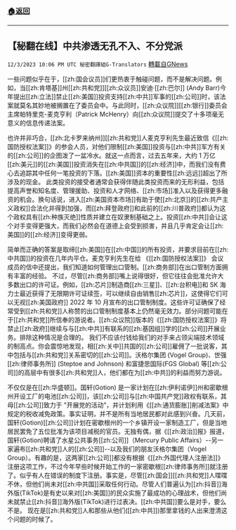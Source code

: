 ###  [:house:返回](README.md)
---


## 【秘翻在线】中共渗透无孔不入、不分党派
`12/3/2023 10:06 PM UTC 秘密翻譯組G-Translators` [轉載自GNews](https://gnews.org/articles/2066907)

        
        

一些问题似乎在于，[[zh:国会议员]]们更热衷于触碰问题，而不是解决问题。例如，当[[zh:肯塔基]]州[[zh:共和党]][[zh:众议员]]安迪·[[zh:巴尔]] (Andy Barr)今年提出[[zh:立法]]禁止[[zh:美国]]投资支持[[zh:中共]]军事的[[zh:公司]]时，该法案就莫名其妙地被搁置在了委员会中。与此同时，[[zh:众议院]][[zh:银行]]委员会主席帕特里克\-麦克亨利（Patrick McHenry）向[[zh:众议院]]提交了十多项毫无意义的信息传递法案。

也许并非巧合，[[zh:北卡罗来纳州]][[zh:共和党]]人麦克亨利先生最近致信《[[zh:国防授权法案]]》的参会人员，对他们限制[[zh:美国]]投资与[[zh:中共]]军方有关的[[zh:公司]]的企图泼了一盆冷水。就这一点而言，过去五年来，大约 1 万亿[[zh:美元]]的[[zh:美国]]投资消失在[[zh:中共国]]的[[zh:经济]]中，而我们没有费心去追踪其中任何一笔投资的下落。[[zh:美国]]资本的重要性[[zh:远远]]超出了所涉及的现金。 此类投资的接受者通常会获得伴随此类投资而来的无形利益，包括提高声誉和知名度、管理援助、投资和人才网络、[[zh:市场]]准入以及获得更多融资的机会。换句话说，进入[[zh:美国资本市场]]有助于使[[zh:北京]]的[[zh:共产主义政权]]合法化并得到加强，而[[zh:拜登政府]]和此前的[[zh:川普政府]]都认为这个政权具有[[zh:种族灭绝]]性质并建立在奴隶制基础之上。投资[[zh:中共]]会让这个对手变得更强大，而我们必然会在道德上会受到损害，并且几乎肯定会让[[zh:美国]]的[[zh:经济]]变得更弱。

简单而正确的答案是取缔[[zh:美国]]在[[zh:中国]]的所有投资，并要求目前在[[zh:中共国]]的投资在几年内平仓。麦克亨利先生在给 《[[zh:国防授权法案]]》 会议成员的信中还提出，我们知道如何管理出口管制。[[zh:商务部]]在出口管制方面拥有丰富的经验。 不过，尽管[[zh:商务部]]嘴上说得很好，但它往往会批准允许大多数出口的许可证。例如，[[zh:芯片]]制造商[[zh:三星]]、[[zh:台积电]]和 SK 海力士最近获得了无限期许可证续签，可以继续自由销售[[zh:芯片]]，这使得它们可以无视[[zh:美国政府]] 2022 年 10 月宣布的出口管制制度。这些许可证确保了经常受到[[zh:共和党]]人称赞的出口管制制度基本上仍然毫无效力。部分问题可能在于[[zh:共和党]]所信奉的游说者。[[zh:众议院]]版本的《[[zh:国防授权法案]]》将禁止[[zh:政府]]继续与与[[zh:中共]]有联系的[[zh:基因组]]学的[[zh:公司]]开展业务。排除这种情况是合理的。 我们不应该付钱给我们的对手来占领尖端技术领域的制高点。你会震惊地发现，相[[zh:关中]]共国的[[zh:公司]]雇佣了一批说客，其中包括与[[zh:共和党]]关系密切的[[zh:公司]]。沃格尔集团 (Vogel Group)、世强[[zh:律师事务所]] (Steptoe and Johnson) 和富捷思国际(FGS Global) 等[[zh:公司]]的高层中有很多[[zh:共和党]]人，他们都在为[[zh:中共]]的利益而努力游说。

不仅仅是在[[zh:华盛顿]]。国轩(Gotion) 是一家计划在[[zh:伊利诺伊]]州和密歇根州开设工厂的电池[[zh:公司]]，该[[zh:公司]]与[[zh:中国共产党]]政权有联系，其母[[zh:公司]]致力于 "开展党的活动"，并计划利用《[[zh:通货膨胀]]削减法案》中规定的税收减免政策。事实证明，并不是所有当地居民都对此感到兴奋。几天前，国轩(Gotion)[[zh:公司]]计划在密歇根州的一个乡镇开设一家制造工厂，但是当地居民罢免了五位批准为该项目减税的官员。无独有偶，据《[[zh:政治]]报》报道，国轩(Gotion)聘请了水星公共事务[[zh:公司]]（Mercury Public Affairs）\--另一家遍布[[zh:共和党]]人的[[zh:公司]]\--以及我们的朋友沃格尔集团（Vogel Group）。有趣的是，这两家[[zh:公司]]都没有根据《[[zh:外国代理人注册法]]》注册这项工作，不过今年早些时候开始工作的一家密歇根[[zh:律师事务所]]就注册了。似乎有人在错误的制度下注册。事实是，尽管[[zh:国会]][[zh:共和党]]人喋喋不休，但他们尚未对[[zh:中共国]]采取任何行动。尽管人们普遍认为[[zh:抖音]]海外版(TikTok)是有史以来对[[zh:美国]]的民众实施了最成功的心理战术，但他们尚未就禁止[[zh:抖音]]海外版(TikTok)进行过表决。[[zh:中共国]]要么是对手，要么不是。 现在是[[zh:共和党]]人和那些从他们([[zh:中共]])那里拿钱的人出来澄清这个问题的时候了。
